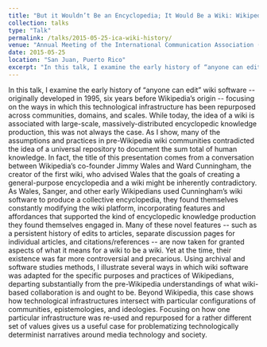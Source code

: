 ```yaml
---
title: "But it Wouldn’t Be an Encyclopedia; It Would Be a Wiki: Wikipedia and the Repurposing of WikiWikiWeb"
collection: talks
type: "Talk"
permalink: /talks/2015-05-25-ica-wiki-history/ 
venue: "Annual Meeting of the International Communication Association (ICA)"
date: 2015-05-25
location: "San Juan, Puerto Rico"
excerpt: "In this talk, I examine the early history of “anyone can edit” wiki software -- originally developed in 1995, six years before Wikipedia’s origin -- focusing on the ways in which this technological infrastructure has been repurposed across communities, domains, and scales."
---
```


In this talk, I examine the early history of “anyone can edit” wiki software -- originally developed in 1995, six years before Wikipedia’s origin -- focusing on the ways in which this technological infrastructure has been repurposed across communities, domains, and scales. While today, the idea of a wiki is associated with large-scale, massively-distributed encyclopedic knowledge production, this was not always the case. As I show, many of the assumptions and practices in pre-Wikipedia wiki communities contradicted the idea of a universal repository to document the sum total of human knowledge. In fact, the title of this presentation comes from a conversation between Wikipedia’s co-founder Jimmy Wales and Ward Cunningham, the creator of the first wiki, who advised Wales that the goals of creating a general-purpose encyclopedia and a wiki might be inherently contradictory. As Wales, Sanger, and other early Wikipedians used Cunningham’s wiki software to produce a collective encyclopedia, they found themselves constantly modifying the wiki platform, incorporating features and affordances that supported the kind of encyclopedic knowledge production they found themselves engaged in. Many of these novel features -- such as a persistent history of edits to articles, separate discussion pages for individual articles, and citations/references -- are now taken for granted aspects of what it means for a wiki to be a wiki. Yet at the time, their existence was far more controversial and precarious. Using archival and software studies methods, I illustrate several ways in which wiki software was adapted for the specific purposes and practices of Wikipedians, departing substantially from the pre-Wikipedia understandings of what wiki-based collaboration is and ought to be. Beyond Wikipedia, this case shows how technological infrastructures intersect with particular configurations of communities, epistemologies, and ideologies. Focusing on how one particular infrastructure was re-used and repurposed for a rather different set of values gives us a useful case for problematizing technologically determinist narratives around media technology and society.
